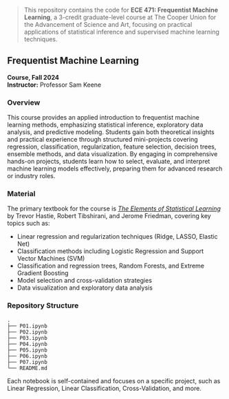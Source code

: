 

> This repository contains the code for **ECE 471: Frequentist Machine Learning**, a 3-credit graduate-level course at The Cooper Union for the Advancement of Science and Art, focusing on practical applications of statistical inference and supervised machine learning techniques.

## Frequentist Machine Learning
**Course, Fall 2024**  
**Instructor:** Professor Sam Keene

### Overview

This course provides an applied introduction to frequentist machine learning methods, emphasizing statistical inference, exploratory data analysis, and predictive modeling. Students gain both theoretical insights and practical experience through structured mini-projects covering regression, classification, regularization, feature selection, decision trees, ensemble methods, and data visualization. By engaging in comprehensive hands-on projects, students learn how to select, evaluate, and interpret machine learning models effectively, preparing them for advanced research or industry roles.


### Material

The primary textbook for the course is [*The Elements of Statistical Learning*](https://www.goodreads.com/book/show/148009.The_Elements_of_Statistical_Learning) by Trevor Hastie, Robert Tibshirani, and Jerome Friedman, covering key topics such as:

- Linear regression and regularization techniques (Ridge, LASSO, Elastic Net)
- Classification methods including Logistic Regression and Support Vector Machines (SVM)
- Classification and regression trees, Random Forests, and Extreme Gradient Boosting
- Model selection and cross-validation strategies
- Data visualization and exploratory data analysis



### Repository Structure

```
.
├── P01.ipynb
├── P02.ipynb
├── P03.ipynb
├── P04.ipynb
├── P05.ipynb
├── P06.ipynb
├── P07.ipynb
└── README.md
```

Each notebook is self-contained and focuses on a specific project, such as Linear Regression, Linear Classification, Cross-Validation, and more.
